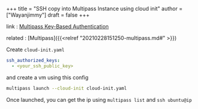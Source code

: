 +++
title = "SSH copy into Multipass Instance using cloud init"
author = ["Wayanjimmy"]
draft = false
+++

link
: [Multipass Key-Based Authentication](https://www.ivankrizsan.se/2020/12/23/multipass-key-based-authentication/)

related
: [Multipass]({{<relref "20210228151250-multipass.md#" >}})

Create `cloud-init.yaml`

```yaml
ssh_authorized_keys:
  - <your_ssh_public_key>
```

and create a vm using this config

```bash
multipass launch --cloud-init cloud-init.yaml
```

Once launched, you can get the ip using `multipass list` and `ssh ubuntu@ip`
